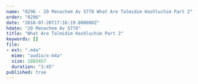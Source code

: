 ```yaml
---
name: "0296 - 20 Menachem Av 5778 What Are Talmidim Hashluchim Part 2"
order: "0296"
date: "2018-07-20T17:16:19.000000Z"
hdate: "20 Menachem Av 5778"
title: "What Are Talmidim Hashluchim Part 2"
keywords: []
file:
- ext: ".m4a"
  mime: "audio/x-m4a"
  size: 1883457
  duration: "3:45"
published: true
---
```

